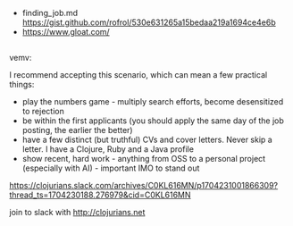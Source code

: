 - finding_job.md https://gist.github.com/rofrol/530e631265a15bedaa219a1694ce4e6b
- https://www.gloat.com/

##

vemv:

I recommend accepting this scenario, which can mean a few practical things:

- play the numbers game - multiply search efforts, become desensitized to rejection
- be within the first applicants (you should apply the same day of the job posting, the earlier the better)
- have a few distinct (but truthful) CVs and cover letters. Never skip a letter. I have a Clojure, Ruby and a Java profile
- show recent, hard work - anything from OSS to a personal project (especially with AI) - important IMO to stand out

https://clojurians.slack.com/archives/C0KL616MN/p1704231001866309?thread_ts=1704230188.276979&cid=C0KL616MN

join to slack with http://clojurians.net

